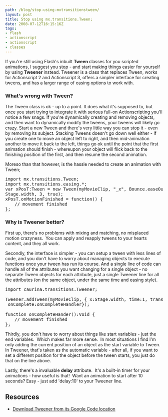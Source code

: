 ```yaml
---
path: /blog/stop-using-mxtransitionstween/
layout: post
title: Stop using mx.transitions.Tween;
date: 2008-07-12T16:15:16Z
tags:
- flash
- actionscript
- actionscript
- classes
---
```


If you're still using Flash's inbuilt <strong>Tween </strong>classes for you scripted animations, I suggest you stop - and start making things easier for yourself by using <strong>Tweener </strong>instead. Tweener is a class that replaces Tween, works for Actionscript 2 and Actionscript 3, offers a simpler interface for creating tweens, and has a larger range of easing options to work with.
<h3><strong>What's wrong with Tween?</strong></h3>
The Tween class is ok - up to a point. It does what it's supposed to, but once you start trying to integrate it with serious full-on Actionscripting you'll notice a few snags.  If you're dynamically creating and removing objects, and then want to dynamically modify the tweens, your tweens will likely go crazy.  Start a new Tween and there's very little way you can stop it - even by removing its subject. Stacking Tweens doesn't go down well either - if you create one to move an object left to right, and then mid-animation another to move it back to the left, things go ok until the point that the first animation should finish - whereupon your object will flick back to the finishing position of the first, and then resume the second animation.

Moreso than that however, is the hassle needed to create an animation with Tween;
<pre><span>import mx.transitions.Tween;</span>
<span>import mx.transitions.easing.*;</span>
<span>var xPosT:Tween = new Tween(myMovieClip, "_x", Bounce.easeOut, 0,
Stage.width, 3, true);</span>
<span>xPosT.onMotionFinished = function() {</span>
<span style="padding-left: 30px;">// movement finished</span>
<span>};</span></pre>
<h3><strong>Why is Tweener better?</strong></h3>
First up, there's no problems with mixing and matching, no misplaced motion crazyness.  You can apply and reapply tweens to your hearts content, and they all work.

Secondly, the interface is simpler - you can setup a tween with less lines of code, and you don't have to worry about managing objects to execute functions once your tween has run its course. And a single line of code can handle all of the attributes you want changing for a single object - no separate Tween objects for each attribute, just a single Tweener line for all the attributes (on the same object, under the same time and easing style).
<pre>import caurina.transitions.Tweener;

Tweener.addTween(myMovieClip, {_x:Stage.width, time:1, transition:"linear",
 onComplete:onCompleteHandler});

function onCompleteHander():Void {
<span style="padding-left: 30px;">// movement finished</span>
};</pre>
Thirdly, you don't have to worry about things like start variables - just the end variables.  Which makes far more sense.  In most situations I find I'm only adding the current position of an object as the start variable to Tween.  In Tweener, that's taken as the automatic variable - after all, if you want to set a different position for the object before the tween starts, you just do that on the line above.

Lastly, there's a invaluable <strong>delay</strong> attribute.  It's a built-in timer for your animations - how useful is that!  Want an animation to start after 10 seconds? Easy - just add 'delay:10' to your Tweener line.
<h2>Resources</h2>
<ul>
	<li><a href="http://code.google.com/p/tweener/" target="_blank">Download Tweener from its Google Code location</a></li>
</ul>